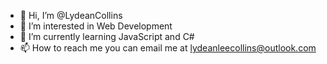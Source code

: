 - 👋 Hi, I’m @LydeanCollins
- 👀 I’m interested in Web Development
- 🌱 I’m currently learning JavaScript and C#
- 📫 How to reach me you can email me at lydeanleecollins@outlook.com

<!---
LydeanCollins/LydeanCollins is a ✨ special ✨ repository because its `README.md` (this file) appears on your GitHub profile.
You can click the Preview link to take a look at your changes.
--->

